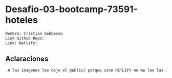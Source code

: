 # Desafio-03-bootcamp-73591-hoteles
```sh
Nombre: Cristian Gobbesso
Link Github Repo: 
Link: Netlify: 
```

## Aclaraciones
```sh
 A las imagenes les deje el public/ porque sino NETLIFY no me lee las imagenes.
 ```